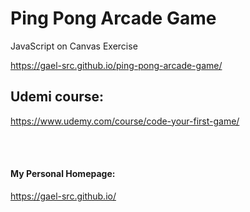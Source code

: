 # Ping Pong Arcade Game

JavaScript on Canvas Exercise

https://gael-src.github.io/ping-pong-arcade-game/

## Udemi course:

https://www.udemy.com/course/code-your-first-game/


</br>
</br>

#### My Personal Homepage:

https://gael-src.github.io/
